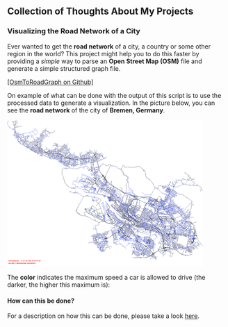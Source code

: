 ## Collection of Thoughts About My Projects

### Visualizing the Road Network of a City

Ever wanted to get the **road network** of a city, a country or some other region in the world?
This project might help you to do this faster by providing a *simple* way to parse an **Open Street Map (OSM)** file and generate a simple structured graph file.

[[OsmToRoadGraph on Github]](https://github.com/AndGem/OsmToRoadGraph)

On example of what can be done with the output of this script is to use the processed data to generate a visualization. In the picture below, you can see the **road network** of the city of **Bremen, Germany**.

<img src="https://raw.githubusercontent.com/AndGem/andgem.github.io/master/assets/bremen.png" width="450">

The **color** indicates the maximum speed a car is allowed to drive (the darker, the higher this maximum is):

#### How can this be done?

For a description on how this can be done, please take a look [here](https://github.com/AndGem/OsmToRoadGraph/tree/master/examples/pycgr-to-png).
